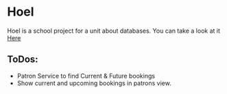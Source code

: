 # Hoel

Hoel is a school project for a unit about databases.
You can take a look at it [Here](http://hoel.vhom.org/)

## ToDos: 
- Patron Service to find Current & Future bookings
- Show current and upcoming bookings in patrons view.